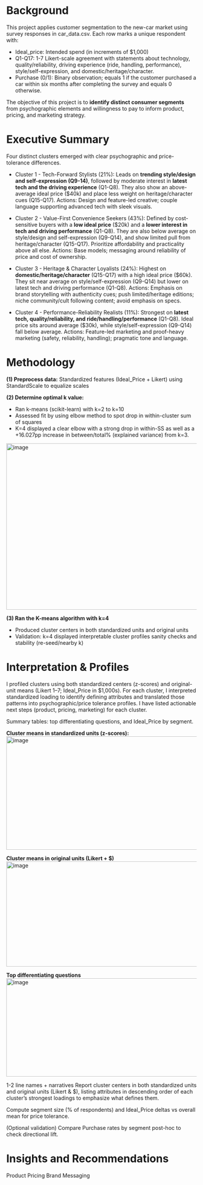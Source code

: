 # Background
This project applies customer segmentation to the new-car market using survey responses in car_data.csv. Each row marks a unique respondent with:
- Ideal_price: Intended spend (in increments of $1,000)
- Q1-Q17: 1-7 Likert-scale agreement with statements about technology, quality/reliability, driving experience (ride, handling, performance), style/self-expression, and domestic/heritage/character.
- Purchase (0/1): Binary observation; equals 1 if the customer purchased a car within six months after completing the survey and equals 0 otherwise. 

The objective of this project is to **identify distinct consumer segments** from psychographic elements and willingness to pay to inform product, pricing, and marketing strategy.


# Executive Summary
Four distinct clusters emerged with clear psychographic and price-tolerance differences.

- Cluster 1 - Tech-Forward Stylists (21%): Leads on **trending style/design and self-expression (Q9-14)**, followed by moderate interest in **latest tech and the driving experience** (Q1-Q8). They also show an above-average ideal price ($40k) and place less weight on heritage/character cues (Q15-Q17).
Actions: Design and feature-led creative; couple language supporting advanced tech with sleek visuals.

- Cluster 2 - Value-First Convenience Seekers (43%): Defined by cost-sensitive buyers with a **low ideal price** ($20k) and a **lower interest in tech and driving performance** (Q1-Q8). They are also below average on style/design and self-expression (Q9-Q14), and show limited pull from heritage/character (Q15-Q17). Prioritize affordability and practicality above all else.
Actions: Base models; messaging around reliability of price and cost of ownership.

- Cluster 3 - Heritage & Character Loyalists (24%): Highest on **domestic/heritage/character** (Q15-Q17) with a high ideal price ($60k). They sit near average on style/self-expression (Q9-Q14) but lower on latest tech and driving performance (Q1-Q8). 
Actions: Emphasis on brand storytelling with authenticity cues; push limited/heritage editions; niche community/cult following content; avoid emphasis on specs.

- Cluster 4 - Performance-Reliability Realists (11%): Strongest on **latest tech, quality/reliability, and ride/handling/performance** (Q1-Q8). Ideal price sits around average ($30k), while style/self-expression (Q9-Q14) fall below average.
Actions: Feature-led marketing and proof-heavy marketing (safety, reliability, handling); pragmatic tone and language.


# Methodology
**(1) Preprocess data:** Standardized features (Ideal_Price + Likert) using StandardScale to equalize scales

**(2) Determine optimal k value:**
- Ran k-means (scikit-learn) with k=2 to k=10
- Assessed fit by using elbow method to spot drop in within-cluster sum of squares
- K=4 displayed a clear elbow with a strong drop in within-SS as well as a +16.027pp increase in between/total% (explained variance) from k=3. 
<img width="600" height="440" alt="image" src="https://github.com/user-attachments/assets/80643398-91bb-4166-a15b-0bd80e303d83" />


**(3) Ran the K-means algorithm with k=4**
- Produced cluster centers in both standardized units and original units
- Validation: k=4 displayed interpretable cluster profiles sanity checks and stability (re-seed/nearby k)


# Interpretation & Profiles
I profiled clusters using both standardized centers (z-scores) and original-unit means (Likert 1–7; Ideal_Price in $1,000s). For each cluster, I interpreted standardized loading to identify defining attributes and translated those patterns into psychographic/price tolerance profiles. I have listed actionable next steps (product, pricing, marketing) for each cluster.

Summary tables: top differentiating questions, and Ideal_Price by segment.

**Cluster means in standardized units (z-scores):**
<img width="800" height="300" alt="image" src="https://github.com/user-attachments/assets/f7e79f3e-464d-4004-80cb-9e6297d960f8" />

**Cluster means in original units (Likert + $)**
<img width="800" height="278" alt="image" src="https://github.com/user-attachments/assets/00a89130-7c97-4b62-976d-5064e4826f07" />

**Top differentiating questions**
<img width="800" height="260" alt="image" src="https://github.com/user-attachments/assets/53eb9d9e-c614-40c0-9927-b9085337fce6" />


1-2 line names + narratives
Report cluster centers in both standardized units and original units (Likert & $), listing attributes in descending order of each cluster’s strongest loadings to emphasize what defines them.

Compute segment size (% of respondents) and Ideal_Price deltas vs overall mean for price tolerance.

(Optional validation) Compare Purchase rates by segment post-hoc to check directional lift.

# Insights and Recommendations
Product
Pricing
Brand Messaging
